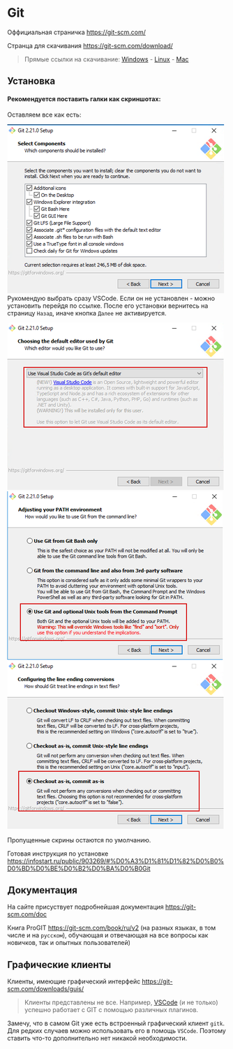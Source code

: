 # Git

Оффициальная страничка https://git-scm.com/

Странца для скачивания https://git-scm.com/download/ 
>Прямые ссылки на скачивание: [Windows](https://git-scm.com/download/win) - [Linux](https://git-scm.com/download/linux) - [Mac](https://git-scm.com/download/mac)

## Установка

#### Рекомендуется поставить галки как скриншотах:
Оставляем все как есть:

![Inst01](УстановкаGit01.png)
Рукомендую выбрать сразу VSCode. Если он не установлен - можно установить перейдя по ссылке. После его установки вернитесь на страницу `Назад`, иначе кнопка `Далее` не активируется.

![Inst02](УстановкаGit02.png)
![Inst03](УстановкаGit03.png)
![Inst05](УстановкаGit05.png)

Пропущенные скрины остаются по умолчанию.

Готовая инструкция по установке https://infostart.ru/public/903269/#%D0%A3%D1%81%D1%82%D0%B0%D0%BD%D0%BE%D0%B2%D0%BA%D0%B0Git

## Документация

На сайте присуствует подробнейшая документация https://git-scm.com/doc

Книга ProGIT https://git-scm.com/book/ru/v2 (на разных языках, в том числе и на `русском`), обучающая и отвечающая на все вопросы как новичков, так и опытных пользователей)

## Графические клиенты

Клиенты, имеющие графический интерфейс https://git-scm.com/downloads/guis/
> Клиенты представлены не все. Например, [VSCode](../VSCode/VSCode.md) (и не только) успешно работает с GIT c помощью различных плагинов.

Замечу, что в самом Git уже есть встроенный графический клиент `gitk`. Для редких случаев можно использовать его в помощь `VSCode`.
Поэтому ставить что-то дополнительно нет никакой необходимости.

